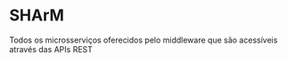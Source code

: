 # SHArM

Todos os microsserviços oferecidos pelo middleware que são acessíveis através das APIs REST
